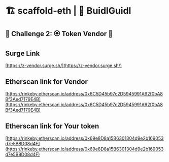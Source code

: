 # 🏗 scaffold-eth | 🏰 BuidlGuidl

## 🚩 Challenge 2: 🏵 Token Vendor 🤖

## Surge Link

[https://z-vendor.surge.sh/](https://z-vendor.surge.sh/)

## Etherscan link for Vendor

[https://rinkeby.etherscan.io/address/0x6C5D45b97c2D5945991A62f0bA8Bf3Aed7179E4B](https://rinkeby.etherscan.io/address/0x6C5D45b97c2D5945991A62f0bA8Bf3Aed7179E4B)

## Etherscan link for Your token

[https://rinkeby.etherscan.io/address/0x69e8D8a15B6301304d9e2b169053d7e5B8D08d4F](https://rinkeby.etherscan.io/address/0x69e8D8a15B6301304d9e2b169053d7e5B8D08d4F)
